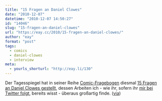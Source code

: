 ```yaml
---
title: "15 Fragen an Daniel Clowes"
date: "2010-12-07"
datetime: "2010-12-07 14:50:27"
id: "14046"
slug: "15-fragen-an-daniel-clowes"
url: "https://eay.cc/2010/15-fragen-an-daniel-clowes/"
author: "eay"
format: "post"
tags:
  - comics
  - daniel-clowes
  - interview
meta:
  - yourls_shorturl: "http://eay.li/130"
---
```


Der Tagesspiegel hat in seiner Reihe [Comic-Fragebogen](http://www.tagesspiegel.de/themen/Comic-Fragebogen) diesmal [15 Fragen an Daniel Clowes gestellt](http://www.tagesspiegel.de/kultur/comics/15-fragen-an-daniel-clowes/3589902.html), dessen Arbeiten ich - wie ihr, sofern ihr [mir bei Twitter folgt](http://twitter.com/Eay), bereits wisst - überaus großartig finde. ([via](http://blog.reprodukt.com/daniel-clowes-beantwortet-15-fragen/))
